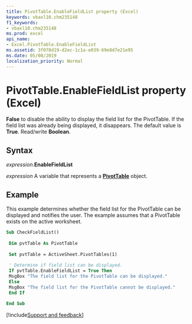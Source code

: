 ```yaml
---
title: PivotTable.EnableFieldList property (Excel)
keywords: vbaxl10.chm235148
f1_keywords:
- vbaxl10.chm235148
ms.prod: excel
api_name:
- Excel.PivotTable.EnableFieldList
ms.assetid: 3f078d19-d2ec-1c1a-e039-69e8d7e21e95
ms.date: 05/08/2019
localization_priority: Normal
---
```



# PivotTable.EnableFieldList property (Excel)

**False** to disable the ability to display the field list for the PivotTable. If the field list was already being displayed, it disappears. The default value is **True**. Read/write **Boolean**.


## Syntax

_expression_.**EnableFieldList**

_expression_ A variable that represents a **[PivotTable](Excel.PivotTable.md)** object.


## Example

This example determines whether the field list for the PivotTable can be displayed and notifies the user. The example assumes that a PivotTable exists on the active worksheet.

```vb
Sub CheckFieldList() 
 
 Dim pvtTable As PivotTable 
 
 Set pvtTable = ActiveSheet.PivotTables(1) 
 
 ' Determine if field list can be displayed. 
 If pvtTable.EnableFieldList = True Then 
 MsgBox "The field list for the PivotTable can be displayed." 
 Else 
 MsgBox "The field list for the PivotTable cannot be displayed." 
 End If 
 
End Sub
```




[!include[Support and feedback](~/includes/feedback-boilerplate.md)]